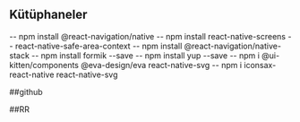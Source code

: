 ## Kütüphaneler

-- npm install @react-navigation/native
-- npm install react-native-screens
-- react-native-safe-area-context
-- npm install @react-navigation/native-stack
-- npm install formik --save
-- npm install yup --save
-- npm i @ui-kitten/components @eva-design/eva react-native-svg
-- npm i iconsax-react-native react-native-svg

##github

##RR
